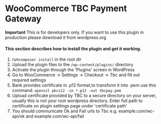 # WooCommerce TBC Payment Gateway

**Important** This is for developers only. If you want to use this plugin in production please download it from wordpress.org

#### This section describes how to install the plugin and get it working.

1. run`composer install` in the root dir
2. Upload the plugin files to the `/wp-content/plugins/` directory
2. Activate the plugin through the 'Plugins' screen in WordPress
3. Go to WooCommerce -> Settings -> Checkout -> Tbc and fill out required settings
4. Bank provides certificate in .p12 format,to transform it into .pem use this command: `openssl pkcs12 -in *.p12 -out tbcpay.pem`
5. Upload certificate provided by TBC to a secure directory on your server, usually this is not your root wordpress directory. Enter full path to certificate on plugin settings page under 'certificate path'
6. You should communicate Ok and Fail urls to Tbc e.g. example.com/wc-api/ok and example.com/wc-api/fail

